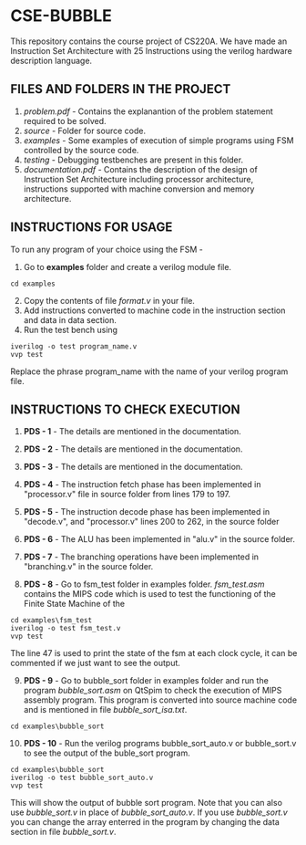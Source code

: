 # CSE-BUBBLE
This repository contains the course project of CS220A. We have made an Instruction Set Architecture with 25 Instructions using the verilog hardware description language.

## FILES AND FOLDERS IN THE PROJECT
1) *problem.pdf* - Contains the explanantion of the problem statement required to be solved.
2) *source* - Folder for source code.
3) *examples* - Some examples of execution of simple programs using FSM controlled by the source code.
4) *testing* - Debugging testbenches are present in this folder.
5) *documentation.pdf* - Contains the description of the design of Instruction Set Architecture including processor architecture, instructions supported with machine conversion and memory architecture.

## INSTRUCTIONS FOR USAGE
To run any program of your choice using the FSM -
1) Go to **examples** folder and create a verilog module file.
```
cd examples
```
2) Copy the contents of file *format.v* in your file.
3) Add instructions converted to machine code in the instruction section and data in data section.
4) Run the test bench using
```
iverilog -o test program_name.v
vvp test
```
Replace the phrase program_name with the name of your verilog program file.

## INSTRUCTIONS TO CHECK EXECUTION
1) **PDS - 1** -  The details are mentioned in the documentation.

2) **PDS - 2** -  The details are mentioned in the documentation.

3) **PDS - 3** -  The details are mentioned in the documentation.

4) **PDS - 4** -  The instruction fetch phase has been implemented in "processor.v" file in source folder from lines 179 to 197.

5) **PDS - 5** -  The instruction decode phase has been implemented in "decode.v", and "processor.v" lines 200 to 262, in the source folder

6) **PDS - 6** - The ALU has been implemented in "alu.v" in the source folder.

7) **PDS - 7** - The branching operations have been implemented in "branching.v" in the source folder.

8) **PDS - 8** - Go to fsm_test folder in examples folder. *fsm_test.asm* contains the MIPS code which is used to test the functioning of the Finite State Machine of the 
```
cd examples\fsm_test
iverilog -o test fsm_test.v
vvp test
```
The line 47 is used to print the state of the fsm at each clock cycle, it can be commented if we just want to see the output.

9) **PDS - 9** - Go to bubble_sort folder in examples folder and run the program *bubble_sort.asm* on QtSpim to check the execution of MIPS assembly program. This program is converted into source machine code and is mentioned in file *bubble_sort_isa.txt*.
```
cd examples\bubble_sort
```
10) **PDS - 10** - Run the verilog programs bubble_sort_auto.v or bubble_sort.v to see the output of the buble_sort program.
```
cd examples\bubble_sort
iverilog -o test bubble_sort_auto.v
vvp test
```
This will show the output of bubble sort program. Note that you can also use *bubble_sort.v* in place of *bubble_sort_auto.v*.
If you use *bubble_sort.v* you can change the array enterred in the program by changing the data section in file *bubble_sort.v*.

